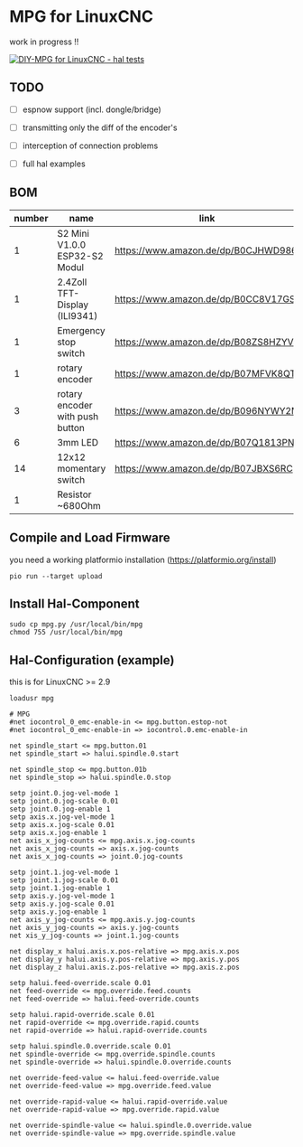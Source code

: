 # MPG for LinuxCNC

work in progress !!

[![DIY-MPG for LinuxCNC - hal tests](https://img.youtube.com/vi/hYcYCV4b4o4/0.jpg)](https://www.youtube.com/watch?v=hYcYCV4b4o4 "DIY-MPG for LinuxCNC - hal tests")


## TODO
- [ ] espnow support (incl. dongle/bridge)
- [ ] transmitting only the diff of the encoder's
- [ ] interception of connection problems
- [ ] full hal examples


## BOM

| number | name | link |
| --- | --- | --- |
| 1 | S2 Mini V1.0.0 ESP32-S2 Modul | https://www.amazon.de/dp/B0CJHWD986 |
| 1 | 2.4Zoll TFT-Display (ILI9341) | https://www.amazon.de/dp/B0CC8V17GS |
| 1 | Emergency stop switch | https://www.amazon.de/dp/B08ZS8HZYV |
| 1 | rotary encoder | https://www.amazon.de/dp/B07MFVK8QT |
| 3 | rotary encoder with push button | https://www.amazon.de/dp/B096NYWY2M |
| 6 | 3mm LED | https://www.amazon.de/dp/B07Q1813PN |
| 14 | 12x12 momentary switch | https://www.amazon.de/dp/B07JBXS6RC |
| 1 | Resistor ~680Ohm | |



## Compile and Load Firmware
you need a working platformio installation (https://platformio.org/install)
```
pio run --target upload
```


## Install Hal-Component
```
sudo cp mpg.py /usr/local/bin/mpg
chmod 755 /usr/local/bin/mpg

``` 


## Hal-Configuration (example)
this is for LinuxCNC >= 2.9
``` 
loadusr mpg

# MPG
#net iocontrol_0_emc-enable-in <= mpg.button.estop-not
#net iocontrol_0_emc-enable-in => iocontrol.0.emc-enable-in

net spindle_start <= mpg.button.01
net spindle_start => halui.spindle.0.start

net spindle_stop <= mpg.button.01b
net spindle_stop => halui.spindle.0.stop

setp joint.0.jog-vel-mode 1
setp joint.0.jog-scale 0.01
setp joint.0.jog-enable 1
setp axis.x.jog-vel-mode 1
setp axis.x.jog-scale 0.01
setp axis.x.jog-enable 1
net axis_x_jog-counts <= mpg.axis.x.jog-counts
net axis_x_jog-counts => axis.x.jog-counts
net axis_x_jog-counts => joint.0.jog-counts

setp joint.1.jog-vel-mode 1
setp joint.1.jog-scale 0.01
setp joint.1.jog-enable 1
setp axis.y.jog-vel-mode 1
setp axis.y.jog-scale 0.01
setp axis.y.jog-enable 1
net axis_y_jog-counts <= mpg.axis.y.jog-counts
net axis_y_jog-counts => axis.y.jog-counts
net xis_y_jog-counts => joint.1.jog-counts

net display_x halui.axis.x.pos-relative => mpg.axis.x.pos
net display_y halui.axis.y.pos-relative => mpg.axis.y.pos
net display_z halui.axis.z.pos-relative => mpg.axis.z.pos

setp halui.feed-override.scale 0.01
net feed-override <= mpg.override.feed.counts
net feed-override => halui.feed-override.counts

setp halui.rapid-override.scale 0.01
net rapid-override <= mpg.override.rapid.counts
net rapid-override => halui.rapid-override.counts

setp halui.spindle.0.override.scale 0.01
net spindle-override <= mpg.override.spindle.counts
net spindle-override => halui.spindle.0.override.counts

net override-feed-value <= halui.feed-override.value
net override-feed-value => mpg.override.feed.value

net override-rapid-value <= halui.rapid-override.value
net override-rapid-value => mpg.override.rapid.value

net override-spindle-value <= halui.spindle.0.override.value
net override-spindle-value => mpg.override.spindle.value

``` 
